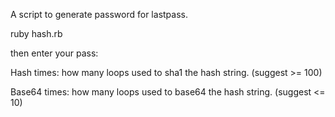 
A script to generate password for lastpass. 


ruby hash.rb

then enter your pass:

Hash times: how many loops used to sha1 the hash string. (suggest >= 100)

Base64 times: how many loops used to base64 the hash string.  (suggest <= 10)

